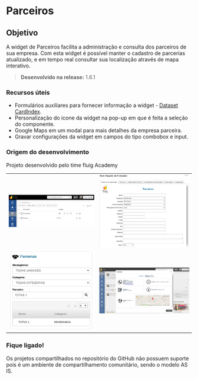 # Parceiros

Objetivo
----
A widget de Parceiros facilita a administração e consulta dos parceiros de sua empresa. Com esta widget é possível manter o cadastro de parcerias atualizado, e em tempo real consultar sua localização através de mapa interativo.

> **Desenvolvido na release:** 1.6.1

### Recursos úteis

* Formulários auxiliares para fornecer informação a widget - [Dataset CardIndex](http://tdn.totvs.com/display/fluig/Desenvolvimento+de+Datasets#DesenvolvimentodeDatasets-TiposdeDatasets).
* Personalização do icone da widget na pop-up em que é feita a seleção do componente.
* Google Maps em um modal para mais detalhes da empresa parceira.
* Gravar configurações da widget em campos do tipo combobox e input.

### Origem do desenvolvimento

Projeto desenvolvido pelo time fluig Academy

<table>
  <tr>
    <td>
      <a href="https://github.com/fluig/Parceiros/blob/master/Imagens/Formularios-Parceiros-e-Pre-Cadastro.jpg">
        <img src="https://github.com/fluig/Parceiros/blob/master/Imagens/Formularios-Parceiros-e-Pre-Cadastro.jpg" alt="Screenshot 1">
      </a>
    </td>
    <td>
      <a href="https://github.com/fluig/Parceiros/blob/master/Imagens/Novo-parceiro.jpg">
        <img src="https://github.com/fluig/Parceiros/blob/master/Imagens/Novo-parceiro.jpg" alt="Screenshot 2">
      </a>
    </td>
  </tr>
  <tr>
    <td>
      <a href="https://github.com/fluig/Parceiros/blob/master/Imagens/widget.jpg">
        <img src="https://github.com/fluig/Parceiros/blob/master/Imagens/widget.jpg" alt="Screenshot 3">
      </a>
    </td>
    <td>
      <a href="https://github.com/fluig/Parceiros/blob/master/Imagens/detalhes-parceiro.jpg">
        <img src="https://github.com/fluig/Parceiros/blob/master/Imagens/detalhes-parceiro.jpg" alt="Screenshot 4">
      </a>
    </td>
  </tr>
</table>

### Fique ligado!

Os projetos compartilhados no repositório do GitHub não possuem suporte pois é um ambiente de compartilhamento comunitário, sendo o modelo AS IS. 
